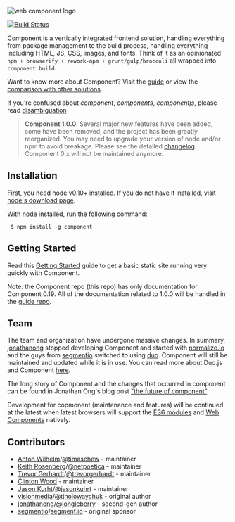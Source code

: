   ![web component logo](http://i49.tinypic.com/e7nj9v.png)

  [![Build Status](https://travis-ci.org/componentjs/component.png)](https://travis-ci.org/componentjs/component)

  Component is a vertically integrated frontend solution, handling everything from package management to the build process, handling everything including HTML, JS, CSS, images, and fonts. Think of it as an opinionated `npm + browserify + rework-npm + grunt/gulp/broccoli` all wrapped into `component build`.

  Want to know more about Component? Visit the [guide](https://github.com/componentjs/guide) or view the [comparison with other solutions](https://github.com/componentjs/guide/blob/master/component/vs.md).

  If you're confused about _component_, _components_, _componentjs_, please read [disambiguation](https://github.com/componentjs/component/blob/master/disambiguation.md)

> **Component 1.0.0**: Several
major new features have been added, some have been removed, and the project has been greatly reorganized. You may need to upgrade your
version of node and/or npm to avoid breakage. Please see the detailed [changelog](https://github.com/componentjs/guide/blob/master/changelogs/1.0.0.md). Component 0.x will not be maintained anymore.

## Installation

  First, you need [node](http://nodejs.org) v0.10+ installed. If you do not have it installed, visit [node's download page](http://nodejs.org/download/).

  With [node](http://nodejs.org) installed, run the following command:

     $ npm install -g component

## Getting Started

Read this [Getting Started](https://github.com/componentjs/guide/blob/master/component/getting-started.md) guide to get a basic static site running very quickly with Component.

Note: the Component repo (this repo) has only documentation for Component 0.19. All of the documentation related to 1.0.0 will be handled in the [guide repo](https://github.com/componentjs/guide).

## Team

The team and organization have undergone massive changes. In summary, [jonathanong](https://github.com/jonathanong) stopped developing Component and started with [normalize.io](https://normalize.github.io/) and the guys from [segmentio](https://github.com/segmentio) switched to using [duo](http://duojs.org). Component will still be maintained and updated while it is in use. You can read more about Duo.js and Component [here](https://github.com/componentjs/component/blob/add-extras-md/Extra.md#about-duojs).

The long story of Component and the changes that occurred in component can be found in Jonathan Ong's blog post ["the future of component"](http://www.jongleberry.com/the-future-of-component.html).

Development for copmonent (maintenance and features) will be continued at the latest when latest browsers will support the [ES6 modules](http://guybedford.com/es6-modules-today) and [Web Components](http://www.w3.org/TR/components-intro/) natively.

## Contributors

- [Anton Wilhelm](https://github.com/timaschew)/[@timaschew](https://twitter.com/timaschew) - maintainer
- [Keith Rosenberg](https://github.com/netpoetica)/[@netpoetica](https://twitter.com/netpoetica) - maintainer
- [Trevor Gerhardt](https://github.com/trevorgerhardt)/[@trevorgerhardt](https://twitter.com/trevorgerhardt) - maintainer
- [Clinton Wood](https://github.com/clintwood) - maintainer
- [Jason Kurht](https://github.com/jasonkuhrt)/[@jasonkuhrt](https://twitter.com/jasonkuhrt) - maintainer
- [visionmedia](https://github.com/visionmedia)/[@tjholowaychuk](https://twitter.com/tjholowaychuk) - original author
- [jonathanong](https://github.com/jonathanong)/[@jongleberry](https://twitter.com/jongleberry) - second-gen author
- [segmentio](https://github.com/segmentio)/[segment.io](https://segment.io) - original sponsor
